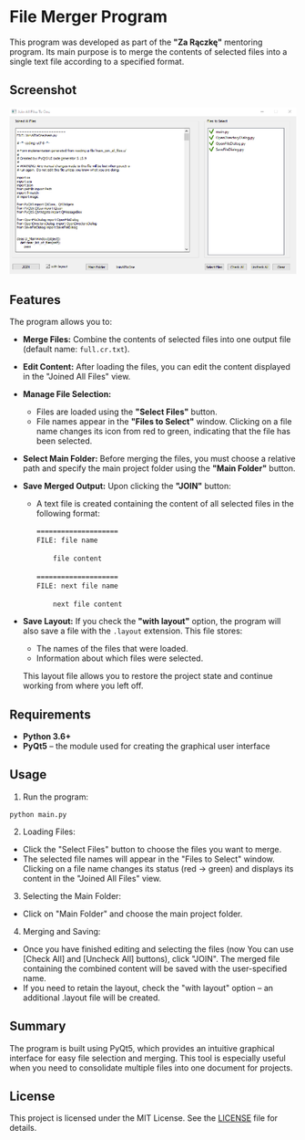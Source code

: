 # File Merger Program

This program was developed as part of the **"Za Rączkę"** mentoring program. Its main purpose is to merge the contents of selected files into a single text file according to a specified format. 

## Screenshot

![Main application interface](screenshots/main.png "Main interface")

## Features

The program allows you to:

- **Merge Files:** Combine the contents of selected files into one output file (default name: `full.cr.txt`).
- **Edit Content:** After loading the files, you can edit the content displayed in the "Joined All Files" view.
- **Manage File Selection:**

  - Files are loaded using the **"Select Files"** button.
  - File names appear in the **"Files to Select"** window. Clicking on a file name changes its icon from red to green, indicating that the file has been selected.
- **Select Main Folder:** Before merging the files, you must choose a relative path and specify the main project folder using the **"Main Folder"** button.
- **Save Merged Output:** Upon clicking the **"JOIN"** button:

  - A text file is created containing the content of all selected files in the following format:

    ```
    ====================
    FILE: file name

        file content

    ====================
    FILE: next file name

        next file content
    ```
- **Save Layout:** If you check the **"with layout"** option, the program will also save a file with the `.layout` extension. This file stores:

  - The names of the files that were loaded.
  - Information about which files were selected.

  This layout file allows you to restore the project state and continue working from where you left off.

## Requirements

- **Python 3.6+**
- **PyQt5** – the module used for creating the graphical user interface

## Usage

1. Run the program:

```
python main.py
```

2. Loading Files:

* Click the "Select Files" button to choose the files you want to merge.
* The selected file names will appear in the "Files to Select" window. Clicking on a file name changes its status (red → green) and displays its content in the "Joined All Files" view.

3. Selecting the Main Folder:

* Click on "Main Folder" and choose the main project folder.

4. Merging and Saving:

* Once you have finished editing and selecting the files (now You can use [Check All] and [Uncheck All] buttons), click "JOIN". The merged file containing the combined content will be saved with the user-specified name.
* If you need to retain the layout, check the "with layout" option – an additional .layout file will be created.

## Summary

The program is built using PyQt5, which provides an intuitive graphical interface for easy file selection and merging. This tool is especially useful when you need to consolidate multiple files into one document for projects.

## License

This project is licensed under the MIT License. See the [LICENSE](./LICENSE) file for details.
